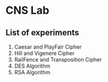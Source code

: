 # CNS Lab

## List of experiments
1. Caesar and PlayFair Cipher
2. Hill and Vigenere Cipher
3. RailFence and Transposition Cipher
4. DES Algorithm
6. RSA Algorithm
